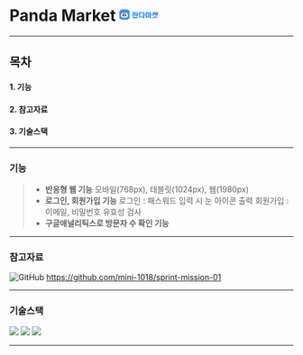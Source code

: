 # Panda Market <img src="/img/logo.png" width="70px">

---

## 목차

#### 1. 기능

#### 2. 참고자료

#### 3. 기술스택

---

### 기능

> - **반응형 웹 기능**
>   모바일(768px), 태블릿(1024px), 웹(1980px)
> - **로그인, 회원가입 기능**
>   로그인 : 패스워드 입력 시 눈 아이콘 출력
>   회원가입 : 이메일, 비밀번호 유효성 검사
> - **구글애널리틱스로 방문자 수 확인 기능**

---

### 참고자료

![GitHub](https://img.shields.io/badge/github-%23121011.svg?style=for-the-badge&logo=github&logoColor=white)
https://github.com/mini-1018/sprint-mission-01

---

### 기술스택

<img src="https://img.shields.io/badge/Html-E34F26?style=for-the-badge&logo=Html5&logoColor=white">
<img src="https://img.shields.io/badge/CSS3-1572B6?style=for-the-badge&logo=CSS3&logoColor=white">
<img src="https://img.shields.io/badge/JavaScript-F7DF1E?style=for-the-badge&logo=JavaScript&logoColor=white">

---

